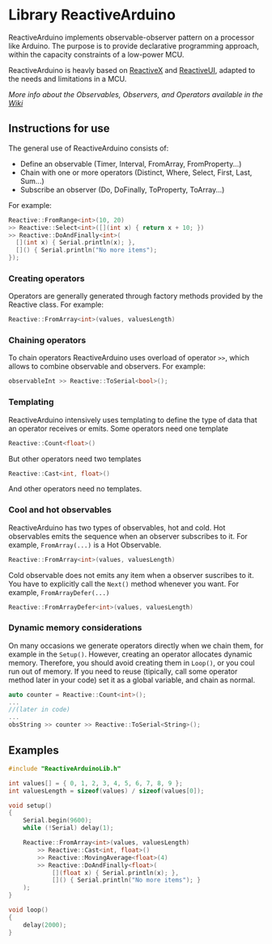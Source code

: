 # Library ReactiveArduino

ReactiveArduino implements observable-observer pattern on a processor like Arduino. The purpose is to provide declarative programming approach, within the capacity constraints of a low-power MCU.

ReactiveArduino is heavly based on [ReactiveX](http://reactivex.io/) and [ReactiveUI](https://reactiveui.net/), adapted to the needs and limitations in a MCU.

*More info about the Observables, Observers, and Operators available in the [Wiki](https://github.com/luisllamasbinaburo/Arduino-ReactiveArduino/wiki)*

## Instructions for use
The general use of ReactiveArduino consists of:
* Define an observable (Timer, Interval, FromArray, FromProperty...)
* Chain with one or more operators (Distinct, Where, Select, First, Last, Sum...) 
* Subscribe an observer (Do, DoFinally, ToProperty, ToArray...)

For example:
```c++
Reactive::FromRange<int>(10, 20)
>> Reactive::Select<int>([](int x) { return x + 10; })
>> Reactive::DoAndFinally<int>(
  [](int x) { Serial.println(x); },
  []() { Serial.println("No more items"); 
});
```

### Creating operators
Operators are generally generated through factory methods provided by the Reactive class.
For example:
```c++
Reactive::FromArray<int>(values, valuesLength)
```

### Chaining operators
To chain operators ReactiveArduino uses overload of operator `>>`, which allows to combine observable and observers.
For example:
```c++
observableInt >> Reactive::ToSerial<bool>();
```

### Templating
ReactiveArduino intensively uses templating to define the type of data that an operator receives or emits.
Some operators need one template
```c++
Reactive::Count<float>()
```
But other operators need two templates
```c++
Reactive::Cast<int, float>()
```
And other operators need no templates.

### Cool and hot observables
ReactiveArduino has two types of observables, hot and cold.
Hot observables emits the sequence when an observer subscribes to it. For example, `FromArray(...)` is a Hot Observable.
```c++
Reactive::FromArray<int>(values, valuesLength)
```
Cold observable does not emits any item when a observer suscribes to it. You have to explicitly call the `Next()` method whenever you want. For example, `FromArrayDefer(...)`
```c++
Reactive::FromArrayDefer<int>(values, valuesLength)
```
### Dynamic memory considerations
On many occasions we generate operators directly when we chain them, for example in the `Setup()`. However, creating an operator allocates dynamic memory. Therefore, you should avoid creating them in `Loop()`, or you coul run out of memory.
If you need to reuse (tipically, call some operator method later in your code) set it as a global variable, and chain as normal.
```c++
auto counter = Reactive::Count<int>();
...
//(later in code)
...
obsString >> counter >> Reactive::ToSerial<String>();
```

## Examples
```c++
#include "ReactiveArduinoLib.h"

int values[] = { 0, 1, 2, 3, 4, 5, 6, 7, 8, 9 };
int valuesLength = sizeof(values) / sizeof(values[0]);

void setup()
{
	Serial.begin(9600);
	while (!Serial) delay(1);

	Reactive::FromArray<int>(values, valuesLength)
		>> Reactive::Cast<int, float>()
		>> Reactive::MovingAverage<float>(4)
		>> Reactive::DoAndFinally<float>(
			[](float x) { Serial.println(x); },
			[]() { Serial.println("No more items"); }
	);
}

void loop() 
{
	delay(2000);
}
```

